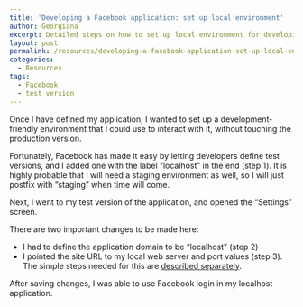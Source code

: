```yaml
---
title: 'Developing a Facebook application: set up local environment'
author: Georgiana
excerpt: Detailed steps on how to set up local environment for developing a Facebook application and connecting it to a localhost URL.
layout: post
permalink: /resources/developing-a-facebook-application-set-up-local-environment/
categories:
  - Resources
tags:
  - Facebook
  - test version
---
```

Once I have defined my application, I wanted to set up a development-friendly environment that I could use to interact with it, without touching the production version.

Fortunately, Facebook has made it easy by letting developers define test versions, and I added one with the label &#8220;localhost&#8221; in the end (step 1). It is highly probable that I will need a staging environment as well, so I will just postfix with &#8220;staging&#8221; when time will come.

Next, I went to my test version of the application, and opened the &#8220;Settings&#8221; screen.

There are two important changes to be made here:

  * I had to define the application domain to be &#8220;localhost&#8221; (step 2)
  * I pointed the site URL to my local web server and port values (step 3). The simple steps needed for this are [described separately][1].

After saving changes, I was able to use Facebook login in my localhost application.

 [1]: http://www.tekkie.ro/quick-n-dirty/serve-static-files-locally-with-the-http-server-nodejs-module/